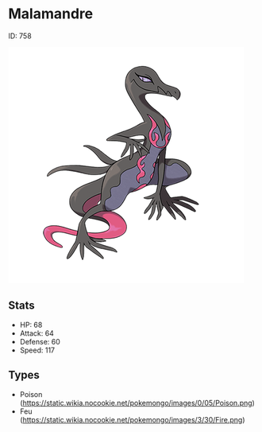 # Malamandre


ID: 758

![](https://raw.githubusercontent.com/PokeAPI/sprites/master/sprites/pokemon/other/official-artwork/758.png "Malamandre")

## Stats


 - HP: 68
 - Attack: 64
 - Defense: 60
 - Speed: 117

## Types


 - Poison (https://static.wikia.nocookie.net/pokemongo/images/0/05/Poison.png)
 - Feu (https://static.wikia.nocookie.net/pokemongo/images/3/30/Fire.png)
